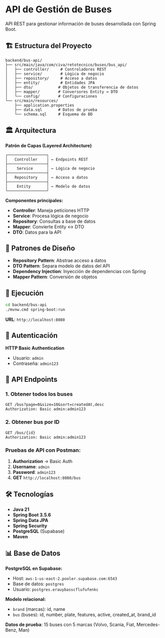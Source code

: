 # API de Gestión de Buses

API REST para gestionar información de buses desarrollada con Spring Boot.

## 🏗️ Estructura del Proyecto

```
backend/bus-api/
├── src/main/java/com/civa/retotecnico/buses/bus_api/
│   ├── controller/     # Controladores REST
│   ├── service/        # Lógica de negocio
│   ├── repository/     # Acceso a datos
│   ├── entity/         # Entidades JPA
│   ├── dto/           # Objetos de transferencia de datos
│   ├── mapper/        # Conversores Entity ↔ DTO
│   └── config/        # Configuraciones
└── src/main/resources/
    ├── application.properties
    ├── data.sql       # Datos de prueba
    └── schema.sql     # Esquema de BD
```

## 🏛️ Arquitectura

**Patrón de Capas (Layered Architecture)**

```
┌─────────────────┐
│   Controller    │ ← Endpoints REST
├─────────────────┤
│    Service      │ ← Lógica de negocio
├─────────────────┤
│   Repository    │ ← Acceso a datos
├─────────────────┤
│    Entity       │ ← Modelo de datos
└─────────────────┘
```

**Componentes principales:**
- **Controller**: Maneja peticiones HTTP
- **Service**: Procesa lógica de negocio 
- **Repository**: Consultas a base de datos
- **Mapper**: Convierte Entity ↔ DTO
- **DTO**: Datos para la API

## 🎯 Patrones de Diseño

- **Repository Pattern**: Abstrae acceso a datos
- **DTO Pattern**: Separa modelo de datos del API
- **Dependency Injection**: Inyección de dependencias con Spring
- **Mapper Pattern**: Conversión de objetos

## 🚀 Ejecución

```bash
cd backend/bus-api
./mvnw.cmd spring-boot:run
```

**URL**: `http://localhost:8080`

## 🔐 Autenticación

**HTTP Basic Authentication**
- Usuario: `admin`
- Contraseña: `admin123`

## 📡 API Endpoints

### 1. Obtener todos los buses
```http
GET /bus?page=0&size=10&sort=createdAt,desc
Authorization: Basic admin:admin123
```

### 2. Obtener bus por ID
```http
GET /bus/{id}
Authorization: Basic admin:admin123
```

### Pruebas de API con Postman:
1. **Authorization** → Basic Auth
2. **Username**: `admin`
3. **Password**: `admin123`
4. **GET** `http://localhost:8080/bus`

## 🛠️ Tecnologías

- **Java 21**
- **Spring Boot 3.5.6**
- **Spring Data JPA**
- **Spring Security**
- **PostgreSQL** (Supabase)
- **Maven**

## 📊 Base de Datos

**PostgreSQL en Supabase:**
- Host: `aws-1-us-east-2.pooler.supabase.com:6543`
- Base de datos: `postgres`
- Usuario: `postgres.erauybasscflufufenkc`

**Modelo relacional:**
- `brand` (marcas): id, name
- `bus` (buses): id, number, plate, features, active, created_at, brand_id

**Datos de prueba**: 15 buses con 5 marcas (Volvo, Scania, Fiat, Mercedes-Benz, Man)